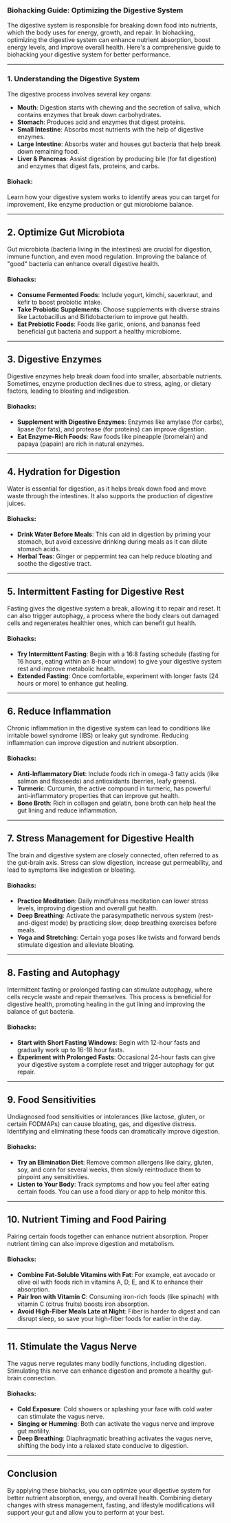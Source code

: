 ### Biohacking Guide: Optimizing the Digestive System  

The digestive system is responsible for breaking down food into nutrients, which the body uses for energy, growth, and repair. In biohacking, optimizing the digestive system can enhance nutrient absorption, boost energy levels, and improve overall health. Here's a comprehensive guide to biohacking your digestive system for better performance.

---

### 1. **Understanding the Digestive System**  

The digestive process involves several key organs:
- **Mouth**: Digestion starts with chewing and the secretion of saliva, which contains enzymes that break down carbohydrates.
- **Stomach**: Produces acid and enzymes that digest proteins.
- **Small Intestine**: Absorbs most nutrients with the help of digestive enzymes.
- **Large Intestine**: Absorbs water and houses gut bacteria that help break down remaining food.
- **Liver & Pancreas**: Assist digestion by producing bile (for fat digestion) and enzymes that digest fats, proteins, and carbs.

#### Biohack: 
Learn how your digestive system works to identify areas you can target for improvement, like enzyme production or gut microbiome balance.

---

## 2. **Optimize Gut Microbiota**  

Gut microbiota (bacteria living in the intestines) are crucial for digestion, immune function, and even mood regulation. Improving the balance of "good" bacteria can enhance overall digestive health.

#### Biohacks:
- **Consume Fermented Foods**: Include yogurt, kimchi, sauerkraut, and kefir to boost probiotic intake.
- **Take Probiotic Supplements**: Choose supplements with diverse strains like Lactobacillus and Bifidobacterium to improve gut health.
- **Eat Prebiotic Foods**: Foods like garlic, onions, and bananas feed beneficial gut bacteria and support a healthy microbiome.

---

## 3. **Digestive Enzymes**  

Digestive enzymes help break down food into smaller, absorbable nutrients. Sometimes, enzyme production declines due to stress, aging, or dietary factors, leading to bloating and indigestion.

#### Biohacks:
- **Supplement with Digestive Enzymes**: Enzymes like amylase (for carbs), lipase (for fats), and protease (for proteins) can improve digestion.
- **Eat Enzyme-Rich Foods**: Raw foods like pineapple (bromelain) and papaya (papain) are rich in natural enzymes.

---

## 4. **Hydration for Digestion**  

Water is essential for digestion, as it helps break down food and move waste through the intestines. It also supports the production of digestive juices.

#### Biohacks:
- **Drink Water Before Meals**: This can aid in digestion by priming your stomach, but avoid excessive drinking during meals as it can dilute stomach acids.
- **Herbal Teas**: Ginger or peppermint tea can help reduce bloating and soothe the digestive tract.

---

## 5. **Intermittent Fasting for Digestive Rest**  

Fasting gives the digestive system a break, allowing it to repair and reset. It can also trigger autophagy, a process where the body clears out damaged cells and regenerates healthier ones, which can benefit gut health.

#### Biohacks:
- **Try Intermittent Fasting**: Begin with a 16:8 fasting schedule (fasting for 16 hours, eating within an 8-hour window) to give your digestive system rest and improve metabolic health.
- **Extended Fasting**: Once comfortable, experiment with longer fasts (24 hours or more) to enhance gut healing.

---

## 6. **Reduce Inflammation**  

Chronic inflammation in the digestive system can lead to conditions like irritable bowel syndrome (IBS) or leaky gut syndrome. Reducing inflammation can improve digestion and nutrient absorption.

#### Biohacks:
- **Anti-Inflammatory Diet**: Include foods rich in omega-3 fatty acids (like salmon and flaxseeds) and antioxidants (berries, leafy greens).
- **Turmeric**: Curcumin, the active compound in turmeric, has powerful anti-inflammatory properties that can improve gut health.
- **Bone Broth**: Rich in collagen and gelatin, bone broth can help heal the gut lining and reduce inflammation.

---

## 7. **Stress Management for Digestive Health**  

The brain and digestive system are closely connected, often referred to as the gut-brain axis. Stress can slow digestion, increase gut permeability, and lead to symptoms like indigestion or bloating.

#### Biohacks:
- **Practice Meditation**: Daily mindfulness meditation can lower stress levels, improving digestion and overall gut health.
- **Deep Breathing**: Activate the parasympathetic nervous system (rest-and-digest mode) by practicing slow, deep breathing exercises before meals.
- **Yoga and Stretching**: Certain yoga poses like twists and forward bends stimulate digestion and alleviate bloating.

---

## 8. **Fasting and Autophagy**  

Intermittent fasting or prolonged fasting can stimulate autophagy, where cells recycle waste and repair themselves. This process is beneficial for digestive health, promoting healing in the gut lining and improving the balance of gut bacteria.

#### Biohacks:
- **Start with Short Fasting Windows**: Begin with 12-hour fasts and gradually work up to 16-18 hour fasts.
- **Experiment with Prolonged Fasts**: Occasional 24-hour fasts can give your digestive system a complete reset and trigger autophagy for gut repair.

---

## 9. **Food Sensitivities**  

Undiagnosed food sensitivities or intolerances (like lactose, gluten, or certain FODMAPs) can cause bloating, gas, and digestive distress. Identifying and eliminating these foods can dramatically improve digestion.

#### Biohacks:
- **Try an Elimination Diet**: Remove common allergens like dairy, gluten, soy, and corn for several weeks, then slowly reintroduce them to pinpoint any sensitivities.
- **Listen to Your Body**: Track symptoms and how you feel after eating certain foods. You can use a food diary or app to help monitor this.

---

## 10. **Nutrient Timing and Food Pairing**  

Pairing certain foods together can enhance nutrient absorption. Proper nutrient timing can also improve digestion and metabolism.

#### Biohacks:
- **Combine Fat-Soluble Vitamins with Fat**: For example, eat avocado or olive oil with foods rich in vitamins A, D, E, and K to enhance their absorption.
- **Pair Iron with Vitamin C**: Consuming iron-rich foods (like spinach) with vitamin C (citrus fruits) boosts iron absorption.
- **Avoid High-Fiber Meals Late at Night**: Fiber is harder to digest and can disrupt sleep, so save your high-fiber foods for earlier in the day.

---

## 11. **Stimulate the Vagus Nerve**  

The vagus nerve regulates many bodily functions, including digestion. Stimulating this nerve can enhance digestion and promote a healthy gut-brain connection.

#### Biohacks:
- **Cold Exposure**: Cold showers or splashing your face with cold water can stimulate the vagus nerve.
- **Singing or Humming**: Both can activate the vagus nerve and improve gut motility.
- **Deep Breathing**: Diaphragmatic breathing activates the vagus nerve, shifting the body into a relaxed state conducive to digestion.

---

## Conclusion  

By applying these biohacks, you can optimize your digestive system for better nutrient absorption, energy, and overall health. Combining dietary changes with stress management, fasting, and lifestyle modifications will support your gut and allow you to perform at your best.

